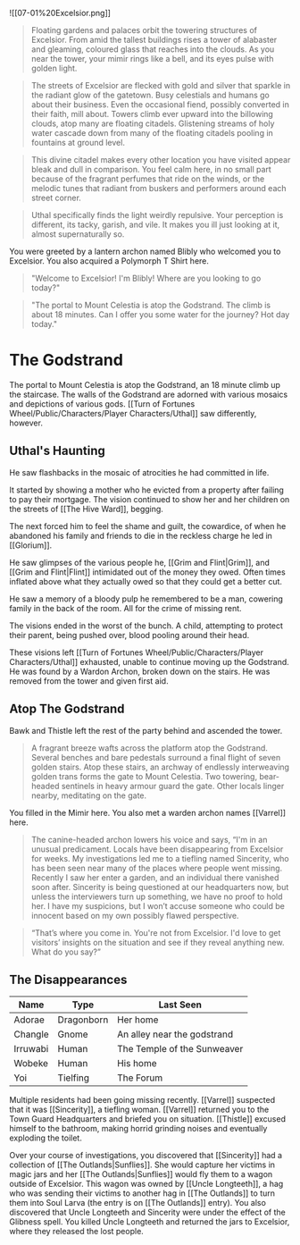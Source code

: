![[07-01%20Excelsior.png]]

> Floating gardens and palaces orbit the towering structures of Excelsior. From amid the tallest buildings rises a tower of alabaster and gleaming, coloured glass that reaches into the clouds. As you near the tower, your mimir rings like a bell, and its eyes pulse with golden light.

> The streets of Excelsior are flecked with gold and silver that sparkle in the radiant glow of the gatetown. Busy celestials and humans go about their business. Even the occasional fiend, possibly converted in their faith, mill about. Towers climb ever upward into the billowing clouds, atop many are floating citadels. Glistening streams of holy water cascade down from many of the floating citadels pooling in fountains at ground level.

> This divine citadel makes every other location you have visited appear bleak and dull in comparison. You feel calm here, in no small part because of the fragrant perfumes that ride on the winds, or the melodic tunes that radiant from buskers and performers around each street corner.

> Uthal specifically finds the light weirdly repulsive. Your perception is different, its tacky, garish, and vile. It makes you ill just looking at it, almost supernaturally so.

You were greeted by a lantern archon named Blibly who welcomed you to Excelsior. You also acquired a Polymorph T Shirt here.

> "Welcome to Excelsior! I'm Blibly! Where are you looking to go today?"

> "The portal to Mount Celestia is atop the Godstrand. The climb is about 18 minutes. Can I offer you some water for the journey? Hot day today."
# The Godstrand
The portal to Mount Celestia is atop the Godstrand, an 18 minute climb up the staircase. The walls of the Godstrand are adorned with various mosaics and depictions of various gods. [[Turn of Fortunes Wheel/Public/Characters/Player Characters/Uthal]] saw differently, however. 
## Uthal's Haunting
He saw flashbacks in the mosaic of atrocities he had committed in life. 

It started by showing a mother who he evicted from a property after failing to pay their mortgage. The vision continued to show her and her children on the streets of [[The Hive Ward]], begging. 

The next forced him to feel the shame and guilt, the cowardice, of when he abandoned his family and friends to die in the reckless charge he led in [[Glorium]].

He saw glimpses of the various people he, [[Grim and Flint|Grim]], and [[Grim and Flint|Flint]] intimidated out of the money they owed. Often times inflated above what they actually owed so that they could get a better cut. 

He saw a memory of a bloody pulp he remembered to be a man, cowering family in the back of the room. All for the crime of missing rent.

The visions ended in the worst of the bunch. A child, attempting to protect their parent, being pushed over, blood pooling around their head. 

These visions left [[Turn of Fortunes Wheel/Public/Characters/Player Characters/Uthal]] exhausted, unable to continue moving up the Godstrand. He was found by a Wardon Archon, broken down on the stairs. He was removed from the tower and given first aid.
## Atop The Godstrand
Bawk and Thistle left the rest of the party behind and ascended the tower. 

> A fragrant breeze wafts across the platform atop the Godstrand. Several benches and bare pedestals surround a final flight of seven golden stairs. Atop these stairs, an archway of endlessly interweaving golden trans forms the gate to Mount Celestia. Two towering, bear-headed sentinels in heavy armour guard the gate. Other locals linger nearby, meditating on the gate.

You filled in the Mimir here. You also met a warden archon names [[Varrel]] here. 

> The canine-headed archon lowers his voice and says, “I'm in an unusual predicament. Locals have been disappearing from Excelsior for weeks. My investigations led me to a tiefling named Sincerity, who has been seen near many of the places where people went missing. Recently I saw her enter a garden, and an individual there vanished soon after. Sincerity is being questioned at our headquarters now, but unless the interviewers turn up something, we have no proof to hold her. I have my suspicions, but I won’t accuse someone who could be innocent based on my own possibly flawed perspective. 

> “That’s where you come in. You're not from Excelsior. I'd love to get visitors’ insights on the situation and see if they reveal anything new. What do you say?”
## The Disappearances
| Name     | Type       | Last Seen                   |
| -------- | ---------- | --------------------------- |
| Adorae   | Dragonborn | Her home                    |
| Changle  | Gnome      | An alley near the godstrand |
| Irruwabi | Human      | The Temple of the Sunweaver |
| Wobeke   | Human      | His home                    |
| Yoi      | Tielfing   | The Forum                   |
Multiple residents had been going missing recently. [[Varrel]] suspected that it was [[Sincerity]], a tiefling woman. [[Varrel]] returned you to the Town Guard Headquarters and briefed you on situation. [[Thistle]] excused himself to the bathroom, making horrid grinding noises and eventually exploding the toilet. 

Over your course of investigations, you discovered that [[Sincerity]] had a collection of [[The Outlands|Sunflies]]. She would capture her victims in magic jars and her [[The Outlands|Sunflies]] would fly them to a wagon outside of Excelsior. This wagon was owned by [[Uncle Longteeth]], a hag who was sending their victims to another hag in [[The Outlands]] to turn them into Soul Larva (the entry is on [[The Outlands]] entry). You also discovered that Uncle Longteeth and Sincerity were under the effect of the Glibness spell. You killed Uncle Longteeth and returned the jars to Excelsior, where they released the lost people.